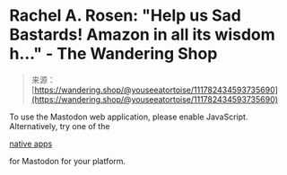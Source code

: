 <!--yml
category: 未分类
date: 2024-05-27 14:58:02
-->

# Rachel A. Rosen: "Help us Sad Bastards! Amazon in all its wisdom h…" - The Wandering Shop

> 来源：[https://wandering.shop/@youseeatortoise/111782434593735690](https://wandering.shop/@youseeatortoise/111782434593735690)

To use the Mastodon web application, please enable JavaScript. Alternatively, try one of the

[native apps](https://joinmastodon.org/apps)

for Mastodon for your platform.